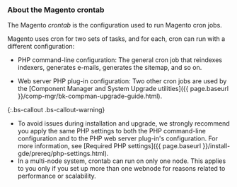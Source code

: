 ### About the Magento crontab

The Magento _crontab_ is the configuration used to run Magento cron jobs.

Magento uses cron for two sets of tasks, and for each, cron can run with a different configuration:

* PHP command-line configuration: The general cron job that reindexes indexers, generates e-mails, generates the sitemap, and so on.

* Web server PHP plug-in configuration: Two other cron jobs are used by the [Component Manager and System Upgrade utilities]({{ page.baseurl }}/comp-mgr/bk-compman-upgrade-guide.html).

{:.bs-callout .bs-callout-warning}
* To avoid issues during installation and upgrade, we strongly recommend you apply the same PHP settings to both the PHP command-line configuration and to the PHP web server plug-in's configuration. For more information, see [Required PHP settings]({{ page.baseurl }}/install-gde/prereq/php-settings.html).
* In a multi-node system, crontab can run on only one node. This applies to you only if you set up more than one webnode for reasons related to performance or scalability.
